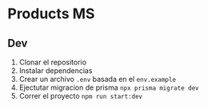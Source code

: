 # Products MS

## Dev

1. Clonar el repositorio
2. Instalar dependencias
3. Crear un archivo `.env` basada en el `env.example`
4. Ejectutar migracion de prisma `npx prisma migrate dev`
5. Correr el proyecto `npm run start:dev`